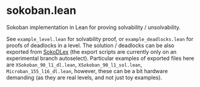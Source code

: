 # sokoban.lean

Sokoban implementation in Lean for proving solvability / unsolvability.

See `example_level.lean` for solvability proof, or `example_deadlocks.lean` for proofs of deadlocks in a level. The solution / deadlocks can be also exported from [SokoDLex](https://github.com/mirefek/SokoDLex/tree/autoselect) (the export scripts are currently only on an experimental branch autoselect). Particular examples of exported files here are `XSokoban_90_l1_dl.lean`, `XSokoban_90_l1_sol.lean`, `Microban_155_l16_dl.lean`, however, these can be a bit hardware demanding (as they are real levels, and not just toy examples).
